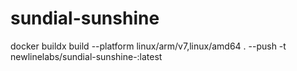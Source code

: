 # sundial-sunshine

docker buildx build --platform linux/arm/v7,linux/amd64 . --push -t newlinelabs/sundial-sunshine-<package>:latest
